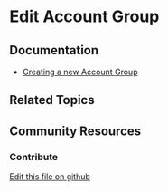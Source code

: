 # Edit Account Group

## Documentation

* [Creating a new Account Group](https://learn.liferay.com/commerce/latest/en/users-and-accounts/account-management/creating-a-new-account-group.html)

## Related Topics

## Community Resources

### Contribute

[Edit this file on github](https://github.com/olafk/controlpanel-documentation-docs/blob/master/md/73en/com_liferay_commerce_account_group_admin_web_internal_portlet_CommerceAccountGroupAdminPortlet/editCommerceAccountGroup.md)
